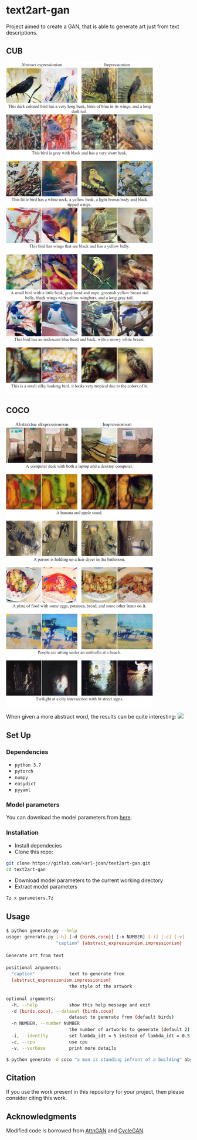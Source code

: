 # text2art-gan
Project aimed to create a GAN, that is able to generate art just from text descriptions.

## CUB
<img src="paper/images/lisa1_eng.png" width="400px"/>

## COCO
<img src="paper/images/lisa2_eng.png" width="400px"/>

When given a more abstract word, the results can be quite interesting:
<img src="paper/images/asbtraktne_eng.png" width="900px"/>

## Set Up
### Dependencies
- `python 3.7`
- `pytorch`
- `numpy`
- `easydict`
- `pyyaml`

### Model parameters
You can download the model parameters from [here](https://mega.nz/#!2sdgHQTA!ryWs09-BNmC4Pzh1mABGm4QXBD8XGpZU8ft1KRGWWGg).

### Installation
- Install dependecies
- Clone this repo:
```bash
git clone https://gitlab.com/karl-joan/text2art-gan.git
cd text2art-gan
```
- Download model parameters to the current working directory
- Extract model parameters
```bash
7z x parameters.7z
```

## Usage
```bash
$ python generate.py --help
usage: generate.py [-h] [-d {birds,coco}] [-n NUMBER] [-i] [-c] [-v]
                   "caption" {abstract_expressionism,impressionism}

Generate art from text

positional arguments:
  "caption"             text to generate from
  {abstract_expressionism,impressionism}
                        the style of the artwork

optional arguments:
  -h, --help            show this help message and exit
  -d {birds,coco}, --dataset {birds,coco}
                        dataset to generate from (default birds)
  -n NUMBER, --number NUMBER
                        the number of artworks to generate (default 2)
  -i, --identity        set lambda_idt = 5 instead of lambda_idt = 0.5
  -c, --cpu             use cpu
  -v, --verbose         print more details
```

```bash
$ python generate -d coco "a man is standing infront of a building" abstract_expressionism
```

## Citation
If you use the work present in this repository for your project, then please consider citing this work.

## Acknowledgments
Modified code is borrowed from [AttnGAN](https://github.com/taoxugit/AttnGAN) and [CycleGAN](https://github.com/junyanz/CycleGAN).
